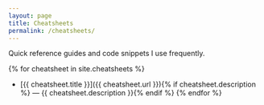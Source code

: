 ```yaml
---
layout: page
title: Cheatsheets
permalink: /cheatsheets/
---
```


Quick reference guides and code snippets I use frequently.

{% for cheatsheet in site.cheatsheets %}
- [{{ cheatsheet.title }}]({{ cheatsheet.url }}){% if cheatsheet.description %} — {{ cheatsheet.description }}{% endif %}
{% endfor %}
